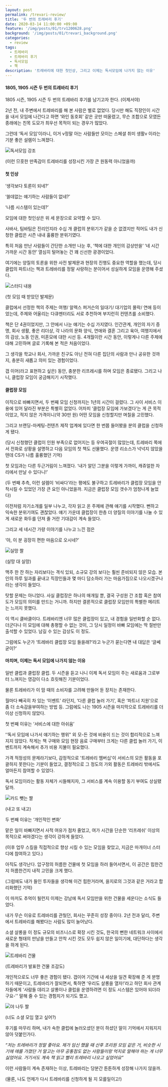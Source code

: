 ```yaml
---
layout: post
permalink: /trevari-review/
title: '두 번의 트레바리 후기'
date: 2020-03-14 11:00:00 +09:00
feature: '/img/posts/01/trv1200628.png'
background: '/img/posts/01/trevari_background.png'
categories:
  - review
tags:
  - 트레바리
  - 트레바리 후기
  - 독서모임
  - 책
description: '트레바리에 대한 첫인상, 그리고 이제는 독서모임에 나가지 않는 이유'
---
```


#### 1805, 1905 시즌 두 번의 트레바리 후기 ####

1805 시즌, 1905 시즌 두 번의 트레바리 후기를 남기고자 한다. (이제서야)

2년 전, 내 주변에서 트레바리를 해 본 사람은 별로 없었다. 당시만 해도 직장인이 시간을 내서 모임에 나간다고 하면 ‘와인 동호회’ 같은 곳만 떠올렸고, 무슨 조합으로 모였든 종래에는 친목 도모가 최우선 목적이 되는 경우가 많았다.

그런데 ‘독서 모임’이라니, 이거 v정말 아는 사람들만 모이는 스페셜 취미 생활v 이라는 기분 좋은 설렘이 느껴졌다.

![독서모임 강조](/img/posts/01/image1.jpg)

 (이런 므흣한 만족감이 트레바리를 성장시킨 가장 큰 원동력 아니었을까)



#### 첫 인상 ####

‘생각보다 토론이 되네?’

‘쓸데없는 얘기하는 사람들이 없네?’

‘나름 시스템이 있는데?’

모임에 대한 첫인상은 위 세 문장으로 요약할 수 있다.

사바사, 팀바팀은 진리인지라 수십 개 클럽의 분위기가 같을 순 없겠지만 적어도 내가 신청한 클럽은 시즌 내내 훌륭한 분위기였다.

특히 처음 만난 사람들이 간단한 소개만 나눈 후, ‘책에 대한 개인의 감상만을’ ‘네 시간 가까운 시간 동안’ 열심히 털어놓는 건 꽤 신선한 광경이었다.

여기에는 양질의 토론을 위한 사전 발제문과 현장의 진행도 중요한 역할을 했는데, 당시 클럽의 파트너는 책과 트레바리를 정말 사랑하는 분이어서 성실하게 모임을 운영해 주셨다.



![스터디 내용](/img/posts/01/image2.jpg)

 (첫 모임 때 받았던 발제문)

클럽에서 선정한 책의 주제는 여행/ 알렉스 퍼거슨의 일대기/ 대기업의 몰락/ 연애 등이었는데, 주제와 어울리는 다큐멘터리도 서로 추천하며 부지런히 컨텐츠를 소비했다. 

책은 단 4권이었지만, 그 안에서 나눈 얘기는 수십 가지였다. 인간관계, 개인의 자기 증명, 회사 생활, 좋은 리더상, 각 나라의 문화 양식, 연애와 결혼 그리고 육아, 여행지에서의 감상, 노동 인권, 미혼모에 대한 시선 등.  4개월이란 시간 동안, 이렇게나 다른 주제에 대해 고민하며 글로 기록해 본 적은 처음이었다.

그 생각을 학교나 회사, 가까운 친구도 아닌 전혀 다른 집단의 사람과 만나 공유한 것까지, 충분히 새롭고 의미 있는 경험이었다.

갭 이어(라고 표현하고 싶은) 동안, 충분한 리프레시를 하며 모임은 종료됐다. 그리고 나니, 클럽장 모임이 궁금해지기 시작했다.

 

#### 클럽장 모임 ####

이직으로 바빠지면서, 두 번째 모임 신청까지는 1년의 시간이 걸렸다. 그 사이 서비스 이용에 있어 달라진 부분은 특별히 없었다. 어차피 ‘클럽장 모임에 가보겠다’는 게 큰 목적이었고, 적지 않은 가격이니(약 30만 원) 어떤 모임을 신청할지만 며칠을 고민했다.

그리고 브랜딩-마케팅-컨텐츠 제작 업계에 있다면 한 번쯤 들어봤을 분의 클럽을 신청하게 됐다.

(당시 신청했던 클럽이 인원 부족으로 없어지는 등 우여곡절이 많았는데, 트레바리 쪽에서 전화로 상황을 설명하고 다음 모임의 첫 책도 선물했다. 운영 리소스가 넉넉지 않았을 텐데 CS가 나름 훌륭했던 기억)

첫 모임과는 다른 두근거림이 느껴졌다. ‘내가 알던 그분을 이렇게 가까이, 캐쥬얼한 자리에서 만날 수 있다니!’

(두 번째 추측, 이런 설렘이 ‘비싸다’라는 평에도 불구하고 트레바리가 클럽장 모임을 안착시킬 수 있었던 가장 큰 요인 아니었을까. 지금은 클럽장 모임 갯수가 엄청나게 늘었다)

이전처럼 자기소개를 일부 나누고, 각자 읽고 온 주제에 관해 얘기를 시작했다. 뻔하고 익숙한 분위기여도 괜찮았다. 얘기 가운데 클럽장이 한층 더 양질의 이야기를 나눌 수 있게 새로운 화두를 던져 줄 거란 기대감이 계속 들었다.

 그리고 세 네시간 가량 이야기를 나누고 느낀 점은

‘아, 이 분 굉장히 편한 마음으로 오시네?’

![실망 짤](/img/posts/01/image3.jpg)

(실망 대 실망)

 

맥주 한 잔 하는 자리보다는 격식 있되, 소규모 강의 보다는 훨씬 준비되지 않은 모습. 본인의 하루 일과를 끝내고 직장인들과 몇 마디 담소하러 가는 마음가짐으로 나오시겠구나 라는 생각이 들었다.

탓할 문제는 아니었다. 사실 클럽장은 하나의 매개일 뿐, 결국 구성원 간 조합 혹은 참여도가 모임의 의미를 만드는 거니까. 하지만 결론적으로 클럽장 모임만의 특별한 메리트는 느끼지 못했다. 

이 역시 클바클이다. 트레바리엔 너무 많은 클럽장이 있고, 내 경험을 일반화할 순 없다. 더군다나 이 모임에 대해 총평할 수 없는 것이, 그 당시 일정이 바빠 모임에는 딱 절반만 출석할 수 있었다. 남길 수 있는 감상도 이 정도.

그럼에도 누군가 ‘트레바리 클럽장 모임 들을래?’라고 누군가 묻는다면 내 대답은 ‘글쎄 굳이?’

#### 마치며, 이제는 독서 모임에 나가지 않는 이유 ####

일반 클럽과 클럽장 클럽. 두 시즌을 듣고 나니 이제 독서 모임이 주는 새로움과 그로부터 느껴지는 영감이 다소 흐릿해진 기분이었다.

물론 트레바리가 이 맘 때의 소비자를 고려해 만들어 둔 장치는 존재한다.

월마다 빼곡히 차 있는 ‘이벤트’ 라던지, ‘다른 클럽 놀러 가기’, 혹은 ‘파트너 지원’으로 좀 더 소속감을부여하는 방법 등. 그럼에도 나는 1905 시즌을 마지막으로 트레바리를 더 이상 신청하지 않았다.

첫 번째 이유는 ‘서비스에 대한 아쉬움’

‘‘독서 모임에 나가서 얘기하는 행위" 외 모-든 것에 비용이 드는 것이 합리적으로 느껴지지 않았다. 작게는 책 구매와 모임 현장 음료 구매부터 크게는 다른 클럽 놀러 가기, 이벤트까지 계속해서 추가 비용 지불이 필요했다.

가격 적정성의 문제라기보다, 감정적으로 '트레바리 멤버십'이  서비스의 모든 활동을 포괄하지 못한다는 기분이 들었고, 결정적으로 그 정도의 가외 활동은 트레바리 밖에서도 얼마든지 참여할 수 있었다.

독서 모임이라는 활동 자체가 시들해지자, 그 서비스를 계속 이용할 동기 부여도 상실됐달까.

![카드 뺏는 짤](/img/posts/01/image3-1.jpg)

(내고 또 내고)



두 번째 이유는 ‘개인적인 변화’

맡은 일이 바빠지면서 사적 여유가 점차 줄었고, 여가 시간을 단순한 ‘리프레쉬’ 이상의 목적으로 써야겠다는 생각이 강하게 들었다. 

(이후 업무 스킬을 직접적으로 향상 시킬 수 있는 모임을 찾았고, 지금은 마개이너 스터디에 참여하고 있다.)

아직도 생각난다. 압구정의 허름한 건물에 첫 모임을 하러 들어서면서, 이 공간은 힙한건지 허름한건지 내적 고민을 크게 했다. 

(그럼에도 내가 들인 투자들을 생각해 이건 힙한거라며, 을지로의 그것과 같은 거라고 합리화했던 기억) 

이 마저도 추억이 될런지 이제는 강남에 독서 모임만을 위한 건물을 세운다는 소식도 들었다.

내가 무슨 이유로 트레바리를 관뒀던, 회사는 꾸준히 성장 중이다. 2년 전과 달리, 주변에서 트레바리를 해봤다는 사람도 많이 늘어났다.

소셜 살롱을 이 정도 규모의 비즈니스로 확장 시킨 것도, 한국의 뻔한 네트워크 사이에서 새로운 형태의 만남을 만들고 안착 시킨 것도 모두 쉽지 않은 일이기에, 대단하다는 생각을 하게 된다.

![트레바리 건물](/img/posts/01/image4.jpg)

(트레바리가 발표한 건물 조감도)

개인적으로도 너무 좋은 경험이 됐다. 갭이어 기간에 내 세상을 일견 확장해 준 게 분명하기 때문이고, 트레바리가 잘되면서, 툭하면 ‘우리도 살롱을 열자!’라고 하던 회사 관계자들에게 '사람들 데리고 살롱이나 클럽을 운영하려면 이 정도 시스템은 있어야 되더라구요-'' 말해 줄 수 있는 경험치가 되기도 했고.

![야 나두 짤](/img/posts/01/image5.jpg)

 (너도 소셜 모임 열고 싶어?)

후기를 마무리 하며, 내가 속한 클럽에 놀러오셨던 분이 하셨던 말이 기억에서 지워지지 않아 덧붙인가다. 

*“저는 트레바리가 정말 좋아요. 제가 임신 했을 때 산후 조리원 모임 같은 거, 비슷한 시기에 애를 가졌단 거 말고는 아무 공통점도 없는 사람들이랑 억지로 말해야 하는 게 너무 싫었어요. 거기서도 계속 책 읽고 빨리 트레바리 나오고 싶었어요”*

이런 사람들이 계속 존재하는 이상, 트레바리는 당분간 튼튼하게 성장해 나가지 않을까.

(물론, 나도 언제가 다시 트레바리를 신청하게 될 지 모를일이고!)